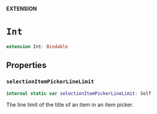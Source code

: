**EXTENSION**

# `Int`
```swift
extension Int: Bindable
```

## Properties
### `selectionItemPickerLineLimit`

```swift
internal static var selectionItemPickerLineLimit: Self
```

The line limit of the title of an item in an item picker.
